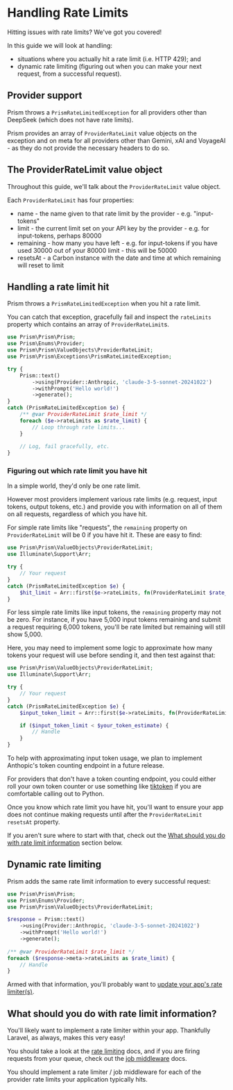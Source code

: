 # Handling Rate Limits

Hitting issues with rate limits? We've got you covered!

In this guide we will look at handling:
- situations where you actually hit a rate limit (i.e. HTTP 429); and
- dynamic rate limiting (figuring out when you can make your next request, from a successful request).

## Provider support

Prism throws a `PrismRateLimitedException` for all providers other than DeepSeek (which does not have rate limits).

Prism provides an array of `ProviderRateLimit` value objects on the exception and on meta for all providers other than Gemini, xAI and VoyageAI - as they do not provide the necessary headers to do so.

## The ProviderRateLimit value object

Throughout this guide, we'll talk about the `ProviderRateLimit` value object.

Each `ProviderRateLimit` has four properties:
- name - the name given to that rate limit by the provider - e.g. "input-tokens"
- limit - the current limit set on your API key by the provider - e.g. for input-tokens, perhaps 80000
- remaining - how many you have left - e.g. for input-tokens if you have used 30000 out of your 80000 limit - this will be 50000
- resetsAt - a Carbon instance with the date and time at which remaining will reset to limit

## Handling a rate limit hit

Prism throws a `PrismRateLimitedException` when you hit a rate limit.

You can catch that exception, gracefully fail and inspect the `rateLimits` property which contains an array of `ProviderRateLimit`s. 

```php
use Prism\Prism\Prism;
use Prism\Enums\Provider;
use Prism\Prism\ValueObjects\ProviderRateLimit;
use Prism\Prism\Exceptions\PrismRateLimitedException;

try {
    Prism::text()
        ->using(Provider::Anthropic, 'claude-3-5-sonnet-20241022')
        ->withPrompt('Hello world!')
        ->generate();
}
catch (PrismRateLimitedException $e) {
    /** @var ProviderRateLimit $rate_limit */ 
    foreach ($e->rateLimits as $rate_limit) {
        // Loop through rate limits...
    }
    
    // Log, fail gracefully, etc.
}
```

### Figuring out which rate limit you have hit

In a simple world, they'd only be one rate limit. 

However most providers implement various rate limits (e.g. request, input tokens, output tokens, etc.) and provide you with information on all of them on all requests, regardless of which you have hit.

For simple rate limits like "requests", the `remaining` property on `ProviderRateLimit` will be 0 if you have hit it. These are easy to find:

```php 
use Prism\Prism\ValueObjects\ProviderRateLimit;
use Illuminate\Support\Arr;

try {
    // Your request
}
catch (PrismRateLimitedException $e) {
    $hit_limit = Arr::first($e->rateLimits, fn(ProviderRateLimit $rate_limit) => $rate_limit->remaining === 0);
}
```

For less simple rate limits like input tokens, the `remaining` property may not be zero. For instance, if you have 5,000 input tokens remaining and submit a request requiring 6,000 tokens, you'll be rate limited but remaining will still show 5,000.

Here, you may need to implement some logic to approximate how many tokens your request will use before sending it, and then test against that:

```php 
use Prism\Prism\ValueObjects\ProviderRateLimit;
use Illuminate\Support\Arr;

try {
    // Your request
}
catch (PrismRateLimitedException $e) {
    $input_token_limit = Arr::first($e->rateLimits, fn(ProviderRateLimit $rate_limit) => $rate_limit->name === 'input-tokens');

    if ($input_token_limit < $your_token_estimate) {
        // Handle
    }
}
```

To help with approximating input token usage, we plan to implement Anthopic's token counting endpoint in a future release. 

For providers that don't have a token counting endpoint, you could either roll your own token counter or use something like [tiktoken](https://github.com/openai/tiktoken) if you are comfortable calling out to Python.

Once you know which rate limit you have hit, you'll want to ensure your app does not continue making requests until after the `ProviderRateLimit` `resetsAt` property. 

If you aren't sure where to start with that, check out the [What should you do with rate limit information](#what-should-you-do-with-rate-limit-information) section below.

## Dynamic rate limiting

Prism adds the same rate limit information to every successful request:

```php
use Prism\Prism\Prism;
use Prism\Enums\Provider;
use Prism\Prism\ValueObjects\ProviderRateLimit;

$response = Prism::text()
    ->using(Provider::Anthropic, 'claude-3-5-sonnet-20241022')
    ->withPrompt('Hello world!')
    ->generate();
    
/** @var ProviderRateLimit $rate_limit */ 
foreach ($response->meta->rateLimits as $rate_limit) {
    // Handle
}

```

Armed with that information, you'll probably want to [update your app's rate limiter(s)](#what-should-you-do-with-rate-limit-information).

## What should you do with rate limit information?

You'll likely want to implement a rate limiter within your app. Thankfully Laravel, as always, makes this very easy!

You should take a look at the [rate limiting](https://laravel.com/docs/11.x/rate-limiting) docs, and if you are firing requests from your queue, check out the [job middleware](https://laravel.com/docs/11.x/queues#job-middleware) docs.

You should implement a rate limiter / job middleware for each of the provider rate limits your application typically hits. 
